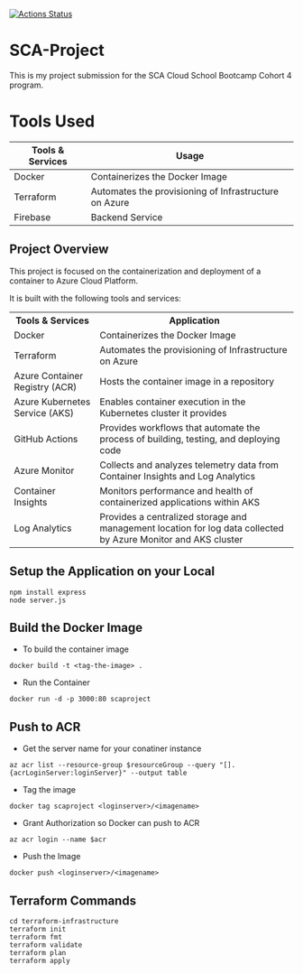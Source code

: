 [![Actions Status](https://github.com/FavourDaniel/SCA-Project/actions/workflows/workflow.yml/badge.svg)](https://github.com/FavourDaniel/SCA-Project/actions)


# SCA-Project
This is my project submission for the SCA Cloud School Bootcamp Cohort 4 program.

Tools Used
==========

| Tools & Services | Usage |
| ------- | ------- |
| Docker | Containerizes the Docker Image |
| Terraform | Automates the provisioning of Infrastructure on Azure |
| Firebase | Backend Service |


## Project Overview
This project is focused on the containerization and deployment of a container to Azure Cloud Platform.

It is built with the following tools and services:
<table>
  <tr>
    <th>Tools & Services</th>
    <th>Application</th>
  </tr>
  <tr>
    <td>Docker</td>
    <td>Containerizes the Docker Image</td>
  </tr>
  <tr>
    <td>Terraform</td>
    <td>Automates the provisioning of Infrastructure on Azure</td>
  </tr>
  <tr>
    <td>Azure Container Registry (ACR)</td>
    <td>Hosts the container image in a repository</td>
  </tr>
  <tr>
    <td>Azure Kubernetes Service (AKS)</td>
    <td>Enables container execution in the Kubernetes cluster it provides</td>
  </tr>
  <tr>
    <td>GitHub Actions</td>
    <td>Provides workflows that automate the process of building, testing, and deploying code </td>
  </tr>
  <tr>
    <td>Azure Monitor</td>
    <td>Collects and analyzes telemetry data from Container Insights and Log Analytics</td>
  </tr>
  <tr>
    <td>Container Insights</td>
    <td>Monitors performance and health of containerized applications within AKS </td>
  </tr>
  <tr>
    <td>Log Analytics</td>
    <td>Provides a centralized storage and management location for log data collected by Azure Monitor and AKS cluster </td>
  </tr>
</table> 


## Setup the Application on your Local
```
npm install express
node server.js
```

## Build the Docker Image
- To build the container image
```
docker build -t <tag-the-image> .
```

- Run the Container
```
docker run -d -p 3000:80 scaproject
```

## Push to ACR
- Get the server name for your conatiner instance
```
az acr list --resource-group $resourceGroup --query "[].{acrLoginServer:loginServer}" --output table
```

- Tag the image
```
docker tag scaproject <loginserver>/<imagename>
```

- Grant Authorization so Docker can push to ACR
```
az acr login --name $acr
```

- Push the Image
```
docker push <loginserver>/<imagename>
```

## Terraform Commands
```
cd terraform-infrastructure
terraform init
terraform fmt
terraform validate
terraform plan
terraform apply
```